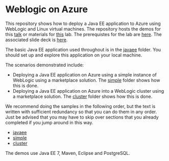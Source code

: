 # Weblogic on Azure
This repository shows how to deploy a Java EE application to Azure using WebLogic and Linux virtual machines. The repository hosts the demos for this [talk](abstract.md) or materials for [this](lab-abstract.md) lab. The prerequistes for the lab are [here](prerequisites.md). The associated slide deck is [here](https://aka.ms/weblogic-on-azure-deck).

The basic Java EE application used throughout is in the [javaee](/javaee) folder. You should set up and explore this application on your local machine.

The scenarios demonstrated include:

* Deploying a Java EE application on Azure using a simple instance of WebLogic using a marketplace solution. The [simple](/simple) folder shows how this is done.
* Deploying a Java EE application on Azure into a WebLogic cluster using a marketplace solution. The [cluster](/cluster) folder shows how this is done.

We recommend doing the samples in the following order, but the text is
written with sufficient redundancy so that you can do them in any
order. Just be advised that you may have to skip over sections that
you already completed if you jump around in this way.

* [javaee](/javaee)
* [simple](/simple)
* [cluster](/cluster)

The demos use Java EE 7, Maven, Eclipse and PostgreSQL.

